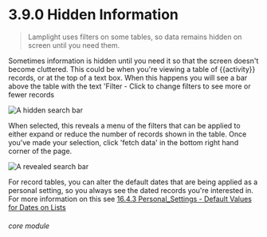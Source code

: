 # 3.9.0 Hidden Information

> Lamplight uses filters on some tables, so data remains hidden on screen until you need them.



Sometimes information is hidden until you need it so that the screen doesn't become cluttered. This could be when you're
viewing a table of {{activity}} records, or at the top of a text box. When this happens you will see a bar above the table with the text 'Filter - Click to change filters to see more or fewer records

![A hidden search bar](3.9.0a.png)

When selected, this reveals a menu of the filters that can be applied to either expand or reduce the number of records shown in the table.
Once you've made your selection, click 'fetch data' in the bottom right hand corner of the page.

![A revealed search bar](3.9.0b.png)

For record tables, you can alter the default dates that are being applied as a personal setting, so you always see the dated records you're interested in.
For more information on this see [16.4.3 Personal_Settings - Default Values for Dates on Lists](/help/index/p/16.4.3)


###### core module

